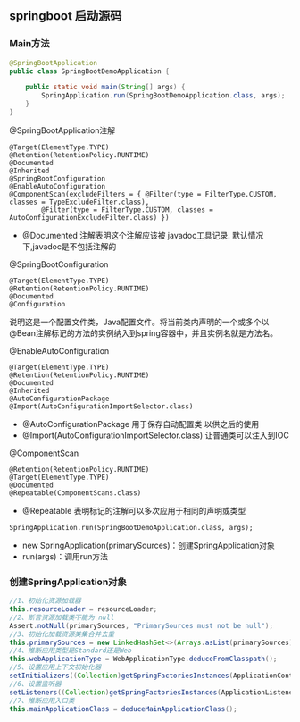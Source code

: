 ## springboot 启动源码

### Main方法
```java
@SpringBootApplication
public class SpringBootDemoApplication {

    public static void main(String[] args) {
        SpringApplication.run(SpringBootDemoApplication.class, args);
    }
}
```
@SpringBootApplication注解
```
@Target(ElementType.TYPE)
@Retention(RetentionPolicy.RUNTIME)
@Documented
@Inherited
@SpringBootConfiguration
@EnableAutoConfiguration
@ComponentScan(excludeFilters = { @Filter(type = FilterType.CUSTOM, classes = TypeExcludeFilter.class),
		@Filter(type = FilterType.CUSTOM, classes = AutoConfigurationExcludeFilter.class) })
```

* @Documented 
	注解表明这个注解应该被 javadoc工具记录. 默认情况下,javadoc是不包括注解的

@SpringBootConfiguration

```
@Target(ElementType.TYPE)
@Retention(RetentionPolicy.RUNTIME)
@Documented
@Configuration
```
说明这是一个配置文件类，Java配置文件。将当前类内声明的一个或多个以@Bean注解标记的方法的实例纳入到spring容器中，并且实例名就是方法名。

@EnableAutoConfiguration
```
@Target(ElementType.TYPE)
@Retention(RetentionPolicy.RUNTIME)
@Documented
@Inherited
@AutoConfigurationPackage
@Import(AutoConfigurationImportSelector.class)
```
* @AutoConfigurationPackage 用于保存自动配置类 以供之后的使用
* @Import(AutoConfigurationImportSelector.class)
	让普通类可以注入到IOC


@ComponentScan
```
@Retention(RetentionPolicy.RUNTIME)
@Target(ElementType.TYPE)
@Documented
@Repeatable(ComponentScans.class)
```
* @Repeatable 表明标记的注解可以多次应用于相同的声明或类型

```
SpringApplication.run(SpringBootDemoApplication.class, args);
```
* new SpringApplication(primarySources)：创建SpringApplication对象
* run(args)：调用run方法

### 创建SpringApplication对象
```java
//1、初始化资源加载器
this.resourceLoader = resourceLoader;
//2、断言资源加载类不能为 null
Assert.notNull(primarySources, "PrimarySources must not be null");
//3、初始化加载资源类集合并去重
this.primarySources = new LinkedHashSet<>(Arrays.asList(primarySources));
//4、推断应用类型是Standard还是Web
this.webApplicationType = WebApplicationType.deduceFromClasspath();
//5、设置应用上下文初始化器
setInitializers((Collection)getSpringFactoriesInstances(ApplicationContextInitializer.class));
//6、设置监听器
setListeners((Collection)getSpringFactoriesInstances(ApplicationListener.class));
//7、推断应用入口类
this.mainApplicationClass = deduceMainApplicationClass();
```